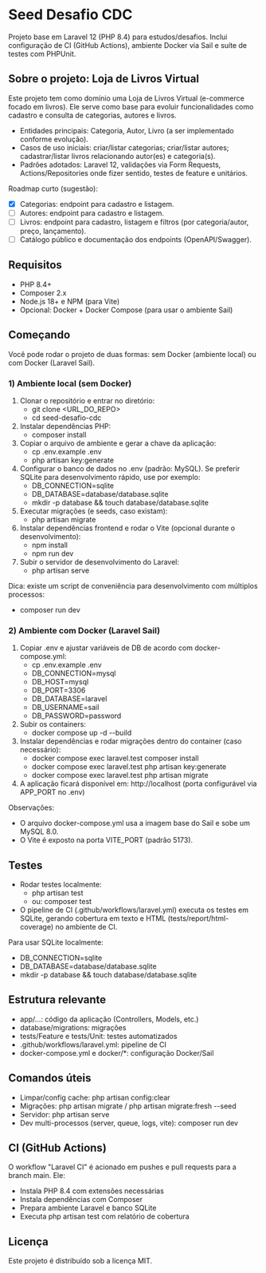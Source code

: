 # Seed Desafio CDC

Projeto base em Laravel 12 (PHP 8.4) para estudos/desafios. Inclui configuração de CI (GitHub Actions), ambiente Docker via Sail e suíte de testes com PHPUnit.

## Sobre o projeto: Loja de Livros Virtual
Este projeto tem como domínio uma Loja de Livros Virtual (e-commerce focado em livros). Ele serve como base para evoluir funcionalidades como cadastro e consulta de categorias, autores e livros.

- Entidades principais: Categoria, Autor, Livro (a ser implementado conforme evolução).
- Casos de uso iniciais: criar/listar categorias; criar/listar autores; cadastrar/listar livros relacionando autor(es) e categoria(s).
- Padrões adotados: Laravel 12, validações via Form Requests, Actions/Repositories onde fizer sentido, testes de feature e unitários.

Roadmap curto (sugestão):
- [x] Categorias: endpoint para cadastro e listagem.
- [ ] Autores: endpoint para cadastro e listagem.
- [ ] Livros: endpoint para cadastro, listagem e filtros (por categoria/autor, preço, lançamento).
- [ ] Catálogo público e documentação dos endpoints (OpenAPI/Swagger).

## Requisitos
- PHP 8.4+
- Composer 2.x
- Node.js 18+ e NPM (para Vite)
- Opcional: Docker + Docker Compose (para usar o ambiente Sail)

## Começando

Você pode rodar o projeto de duas formas: sem Docker (ambiente local) ou com Docker (Laravel Sail).

### 1) Ambiente local (sem Docker)
1. Clonar o repositório e entrar no diretório:
   - git clone <URL_DO_REPO>
   - cd seed-desafio-cdc
2. Instalar dependências PHP:
   - composer install
3. Copiar o arquivo de ambiente e gerar a chave da aplicação:
   - cp .env.example .env
   - php artisan key:generate
4. Configurar o banco de dados no .env (padrão: MySQL). Se preferir SQLite para desenvolvimento rápido, use por exemplo:
   - DB_CONNECTION=sqlite
   - DB_DATABASE=database/database.sqlite
   - mkdir -p database && touch database/database.sqlite
5. Executar migrações (e seeds, caso existam):
   - php artisan migrate
6. Instalar dependências frontend e rodar o Vite (opcional durante o desenvolvimento):
   - npm install
   - npm run dev
7. Subir o servidor de desenvolvimento do Laravel:
   - php artisan serve

Dica: existe um script de conveniência para desenvolvimento com múltiplos processos:
- composer run dev

### 2) Ambiente com Docker (Laravel Sail)
1. Copiar .env e ajustar variáveis de DB de acordo com docker-compose.yml:
   - cp .env.example .env
   - DB_CONNECTION=mysql
   - DB_HOST=mysql
   - DB_PORT=3306
   - DB_DATABASE=laravel
   - DB_USERNAME=sail
   - DB_PASSWORD=password
2. Subir os containers:
   - docker compose up -d --build
3. Instalar dependências e rodar migrações dentro do container (caso necessário):
   - docker compose exec laravel.test composer install
   - docker compose exec laravel.test php artisan key:generate
   - docker compose exec laravel.test php artisan migrate
4. A aplicação ficará disponível em: http://localhost (porta configurável via APP_PORT no .env)

Observações:
- O arquivo docker-compose.yml usa a imagem base do Sail e sobe um MySQL 8.0.
- O Vite é exposto na porta VITE_PORT (padrão 5173).

## Testes
- Rodar testes localmente:
  - php artisan test
  - ou: composer test
- O pipeline de CI (.github/workflows/laravel.yml) executa os testes em SQLite, gerando cobertura em texto e HTML (tests/report/html-coverage) no ambiente de CI.

Para usar SQLite localmente:
- DB_CONNECTION=sqlite
- DB_DATABASE=database/database.sqlite
- mkdir -p database && touch database/database.sqlite

## Estrutura relevante
- app/…: código da aplicação (Controllers, Models, etc.)
- database/migrations: migrações
- tests/Feature e tests/Unit: testes automatizados
- .github/workflows/laravel.yml: pipeline de CI
- docker-compose.yml e docker/*: configuração Docker/Sail

## Comandos úteis
- Limpar/config cache: php artisan config:clear
- Migrações: php artisan migrate / php artisan migrate:fresh --seed
- Servidor: php artisan serve
- Dev multi-processos (server, queue, logs, vite): composer run dev

## CI (GitHub Actions)
O workflow "Laravel CI" é acionado em pushes e pull requests para a branch main. Ele:
- Instala PHP 8.4 com extensões necessárias
- Instala dependências com Composer
- Prepara ambiente Laravel e banco SQLite
- Executa php artisan test com relatório de cobertura

## Licença
Este projeto é distribuído sob a licença MIT.
